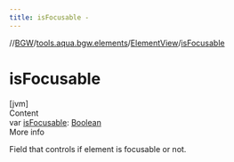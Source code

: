 ```yaml
---
title: isFocusable -
---
```

//[BGW](../../../index.md)/[tools.aqua.bgw.elements](../index.md)/[ElementView](index.md)/[isFocusable](is-focusable.md)



# isFocusable  
[jvm]  
Content  
var [isFocusable](is-focusable.md): [Boolean](https://kotlinlang.org/api/latest/jvm/stdlib/kotlin/-boolean/index.html)  
More info  


Field that controls if element is focusable or not.

  




